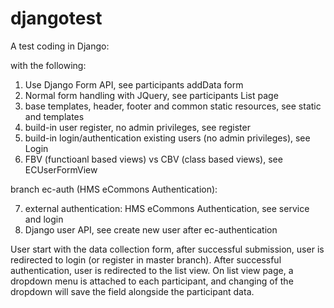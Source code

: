 # djangotest

A test coding in Django:

with the following:

1. Use Django Form API, see participants addData form
2. Normal form handling with JQuery, see participants List page
3. base templates, header, footer and common static resources, see static and templates
4. build-in user register, no admin privileges, see register
5. build-in login/authentication existing users (no admin privileges), see Login
6. FBV (functioanl based views) vs CBV (class based views), see ECUserFormView

branch ec-auth (HMS eCommons Authentication):

7. external authentication: HMS eCommons Authentication, see service and login
8. Django user API, see create new user after ec-authentication

User start with the data collection form, after successful submission, user is redirected to login (or register in master branch). After successful authentication, user is redirected to the list view. On list view page, a dropdown menu is attached to each participant, and changing of the dropdown will save the field alongside the participant data.

